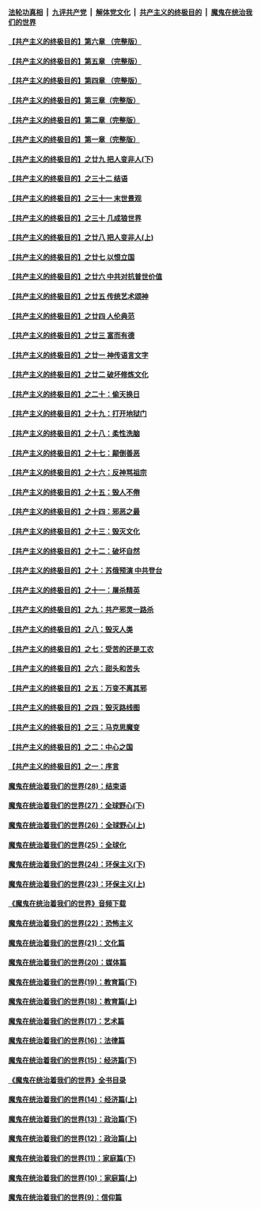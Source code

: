 ####  [法轮功真相](../../../../basic/blob/master/README.md?t=02041839) &nbsp;|&nbsp; [九评共产党](../../../../9ping.md/blob/master/README.md?t=02041839) &nbsp;|&nbsp; [解体党文化](../../../../jtdwh.md/blob/master/README.md?t=02041839)  &nbsp;|&nbsp; [共产主义的终极目的](../../../../gczydzjmd.md/blob/master/README.md?t=02041839) &nbsp;|&nbsp; [魔鬼在统治我们的世界](../../../../mgztzwmdsj.md/blob/master/README.md?t=02041839) 

#### [【共产主义的终极目的】第六章 （完整版）](../pages/nsc422/n11428913.md?t=02041839) 

#### [【共产主义的终极目的】第五章 （完整版）](../pages/nsc422/n11428912.md?t=02041839) 

#### [【共产主义的终极目的】第四章 （完整版）](../pages/nsc422/n11428907.md?t=02041839) 

#### [【共产主义的终极目的】第三章（完整版）](../pages/nsc422/n11428848.md?t=02041839) 

#### [【共产主义的终极目的】第二章（完整版）](../pages/nsc422/n11428831.md?t=02041839) 

#### [【共产主义的终极目的】第一章（完整版）](../pages/nsc422/n11417651.md?t=02041839) 

#### [【共产主义的终极目的】之廿九 把人变非人(下)](../pages/nsc422/n11344140.md?t=02041839) 

#### [【共产主义的终极目的】之三十二 结语](../pages/nsc422/n11360535.md?t=02041839) 

#### [【共产主义的终极目的】之三十一 末世景观](../pages/nsc422/n11351129.md?t=02041839) 

#### [【共产主义的终极目的】之三十 几成狼世界](../pages/nsc422/n11348280.md?t=02041839) 

#### [【共产主义的终极目的】之廿八 把人变非人(上)](../pages/nsc422/n11340492.md?t=02041839) 

#### [【共产主义的终极目的】之廿七 以恨立国](../pages/nsc422/n11336944.md?t=02041839) 

#### [【共产主义的终极目的】之廿六 中共对抗普世价值](../pages/nsc422/n11324785.md?t=02041839) 

#### [【共产主义的终极目的】之廿五 传统艺术颂神](../pages/nsc422/n11296396.md?t=02041839) 

#### [【共产主义的终极目的】之廿四 人伦典范](../pages/nsc422/n11296397.md?t=02041839) 

#### [【共产主义的终极目的】之廿三 富而有德](../pages/nsc422/n11283598.md?t=02041839) 

#### [【共产主义的终极目的】之廿一 神传语言文字](../pages/nsc422/n11263265.md?t=02041839) 

#### [【共产主义的终极目的】之廿二 破坏修炼文化](../pages/nsc422/n11245728.md?t=02041839) 

#### [【共产主义的终极目的】之二十：偷天换日](../pages/nsc422/n11238846.md?t=02041839) 

#### [【共产主义的终极目的】之十九：打开地狱门](../pages/nsc422/n11206376.md?t=02041839) 

#### [【共产主义的终极目的】之十八：柔性洗脑](../pages/nsc422/n11199994.md?t=02041839) 

#### [【共产主义的终极目的】之十七：颠倒善恶](../pages/nsc422/n11179782.md?t=02041839) 

#### [【共产主义的终极目的】之十六：反神骂祖宗](../pages/nsc422/n11166798.md?t=02041839) 

#### [【共产主义的终极目的】之十五：毁人不倦](../pages/nsc422/n11166792.md?t=02041839) 

#### [【共产主义的终极目的】之十四：邪恶之最](../pages/nsc422/n11150249.md?t=02041839) 

#### [【共产主义的终极目的】之十三：毁灭文化](../pages/nsc422/n11135227.md?t=02041839) 

#### [【共产主义的终极目的】之十二：破坏自然](../pages/nsc422/n11135214.md?t=02041839) 

#### [【共产主义的终极目的】之十：苏俄预演 中共登台](../pages/nsc422/n11118424.md?t=02041839) 

#### [【共产主义的终极目的】之十一：屠杀精英](../pages/nsc422/n11118442.md?t=02041839) 

#### [【共产主义的终极目的】之九：共产邪灵一路杀](../pages/nsc422/n11114139.md?t=02041839) 

#### [【共产主义的终极目的】之八：毁灭人类](../pages/nsc422/n11108503.md?t=02041839) 

#### [【共产主义的终极目的】之七：受苦的还是工农](../pages/nsc422/n11101809.md?t=02041839) 

#### [【共产主义的终极目的】之六：甜头和苦头](../pages/nsc422/n11096971.md?t=02041839) 

#### [【共产主义的终极目的】之五：万变不离其邪](../pages/nsc422/n11091285.md?t=02041839) 

#### [【共产主义的终极目的】之四：毁灭路线图](../pages/nsc422/n11086284.md?t=02041839) 

#### [【共产主义的终极目的】之三：马克思魔变](../pages/nsc422/n11061941.md?t=02041839) 

#### [【共产主义的终极目的】之二：中心之国](../pages/nsc422/n11047728.md?t=02041839) 

#### [【共产主义的终极目的】之一：序言](../pages/nsc422/n11086077.md?t=02041839) 

#### [魔鬼在统治着我们的世界(28)：结束语](../pages/nsc422/n10936246.md?t=02041839) 

#### [魔鬼在统治着我们的世界(27)：全球野心(下)](../pages/nsc422/n10928319.md?t=02041839) 

#### [魔鬼在统治着我们的世界(26)：全球野心(上)](../pages/nsc422/n10900318.md?t=02041839) 

#### [魔鬼在统治着我们的世界(25)：全球化](../pages/nsc422/n10788205.md?t=02041839) 

#### [魔鬼在统治着我们的世界(24)：环保主义(下)](../pages/nsc422/n10695307.md?t=02041839) 

#### [魔鬼在统治着我们的世界(23)：环保主义(上)](../pages/nsc422/n10688613.md?t=02041839) 

#### [《魔鬼在统治着我们的世界》音频下载](../pages/nsc422/n10635553.md?t=02041839) 

#### [魔鬼在统治着我们的世界(22)：恐怖主义](../pages/nsc422/n10614727.md?t=02041839) 

#### [魔鬼在统治着我们的世界(21)：文化篇](../pages/nsc422/n10597706.md?t=02041839) 

#### [魔鬼在统治着我们的世界(20)：媒体篇](../pages/nsc422/n10586579.md?t=02041839) 

#### [魔鬼在统治着我们的世界(19)：教育篇(下)](../pages/nsc422/n10564808.md?t=02041839) 

#### [魔鬼在统治着我们的世界(18)：教育篇(上)](../pages/nsc422/n10526970.md?t=02041839) 

#### [魔鬼在统治着我们的世界(17)：艺术篇](../pages/nsc422/n10499093.md?t=02041839) 

#### [魔鬼在统治着我们的世界(16)：法律篇](../pages/nsc422/n10485969.md?t=02041839) 

#### [魔鬼在统治着我们的世界(15)：经济篇(下)](../pages/nsc422/n10469975.md?t=02041839) 

#### [《魔鬼在统治着我们的世界》全书目录](../pages/nsc422/n10464261.md?t=02041839) 

#### [魔鬼在统治着我们的世界(14)：经济篇(上)](../pages/nsc422/n10457370.md?t=02041839) 

#### [魔鬼在统治着我们的世界(13)：政治篇(下)](../pages/nsc422/n10448270.md?t=02041839) 

#### [魔鬼在统治着我们的世界(12)：政治篇(上)](../pages/nsc422/n10444576.md?t=02041839) 

#### [魔鬼在统治着我们的世界(11)：家庭篇(下)](../pages/nsc422/n10440961.md?t=02041839) 

#### [魔鬼在统治着我们的世界(10)：家庭篇(上)](../pages/nsc422/n10435448.md?t=02041839) 

#### [魔鬼在统治着我们的世界(9)：信仰篇](../pages/nsc422/n10432159.md?t=02041839) 

